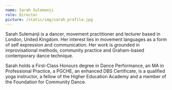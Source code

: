 ```yaml
---
name: Sarah Sulemanji
role: Director
picture: /static/img/sarah_profile.jpg
---
```

Sarah Sulemanji is a dancer, movement practitioner and lecturer based in London, United Kingdom. Her interest lies in movement languages as a form of self expression and communication. Her work is grounded in improvisational methods, community practice and Graham-based contemporary dance technique.

Sarah holds a First-Class Honours degree in Dance Performance, an MA in Professional Practice, a PGCHE, an enhanced DBS Certificate, is a qualified yoga instructor, a fellow of the Higher Education Academy and a member of the Foundation for Community Dance.
